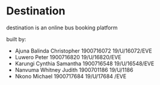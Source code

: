 # Destination
destination is an online bus booking platform

built by:
<ul>
  <li>Ajuna Balinda Christopher	1900716072	19/U/16072/EVE</li>
  <li>Luwero Peter	1900716820	19/U/16820/EVE</li>
  <li>Karungi Cynthia Samantha	1900716548	19/U/16548/EVE</li>
  <li>Nanvuma Whitney Judith	1900701186	19/U/1186</li>
  <li>Nkono Michael	1900717684	19/U/17684 /EVE</li>
</ul>
